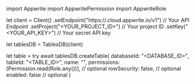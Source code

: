 import Appwrite
import AppwritePermission
import AppwriteRole

let client = Client()
    .setEndpoint("https://<REGION>.cloud.appwrite.io/v1") // Your API Endpoint
    .setProject("<YOUR_PROJECT_ID>") // Your project ID
    .setKey("<YOUR_API_KEY>") // Your secret API key

let tablesDB = TablesDB(client)

let table = try await tablesDB.createTable(
    databaseId: "<DATABASE_ID>",
    tableId: "<TABLE_ID>",
    name: "<NAME>",
    permissions: [Permission.read(Role.any())], // optional
    rowSecurity: false, // optional
    enabled: false // optional
)

